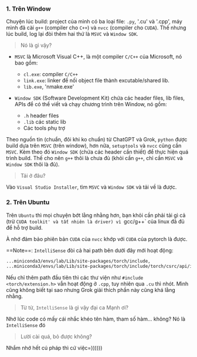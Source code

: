 
### 1. Trên Window

Chuyện lúc build: project của mình có ba loại file: `.py`, '.cu' và '.cpp', máy mình đã cài `g++` (compiler cho `C++`) và `nvcc` (compiler cho `CUDA`). Thế nhưng lúc build, log lại đòi thêm hai thứ là `MSVC` và `Window SDK`. 

> Nó là gì vậy?

- `MSVC` là Microsoft Visual C++, là một compiler `C/C++` của Microsoft, nó bao gồm:
	- `cl.exe`: compiler `C/C++` 
	- `link.exe`: linker để nối object file thành excutable/shared lib.
	- `lib.exe`, 'nmake.exe'

- `Window SDK` (Software Development Kit) chứa các header files, lib files, APIs để có thể viết và chạy chương trình trên Window, nó gồm:
	- `.h` header files
	- `.lib` các static lib
	- Các tools phụ trợ

Theo nguồn tin (chuẩn, đôi khi ko chuẩn) từ ChatGPT và Grok, `python` được build dựa trên `MSVC` (trên window), hơn nữa, `setuptools` và `nvcc` cũng cần `MSVC`. Kèm theo đó `Window SDK` (chứa các header cần thiết) để thực hiện quá trình build. Thế cho nên `g++` thôi là chưa đủ (khỏi cần `g++`, chỉ cần `MSVC` và `Window SDK` thôi là đủ).

> Tải ở đâu?

Vào `Visual Studio Installer`, tìm `MSVC` và `Window SDK` và tải về là được.

### 2. Trên Ubuntu

Trên `Ubuntu` thì mọi chuyện bớt lằng nhằng hơn, bạn khỏi cần phải tải gì cả (trừ `CUDA toolkit' và tất nhiên là driver) vì `gcc/g++` của linux đã đủ để hỗ trợ build.

À nhớ đảm bảo phiên bản `CUDA` của `nvcc` khớp với `CUDA` của pytorch là được.

==Note==: `IntelliSense` đòi cả hai path bên dưới đây mới hoạt động:
```bash
...miniconda3/envs/lab/Lib/site-packages/torch/include, 
...miniconda3/envs/lab/Lib/site-packages/torch/include/torch/csrc/api/include
```

Nếu chỉ thêm path đầu tiên thì các thư viện như `#include <torch/extension.h>` vẫn hoạt động ở `.cpp`, tuy nhiên qua `.cu` thì nhót. Mình cũng không biết tại sao nhưng Grok giải thích phần này cũng khá lằng nhằng.

> Từ từ, `IntelliSense` là gì vậy đại ca Mạnh ơi?

Nhớ lúc code có mấy cái nhắc khéo tên hàm, tham số hàm... không? Nó là `IntelliSense` đó

> Lười cài quá, bỏ được không?

Nhắm nhớ hết cú pháp thì cứ việc=))))))